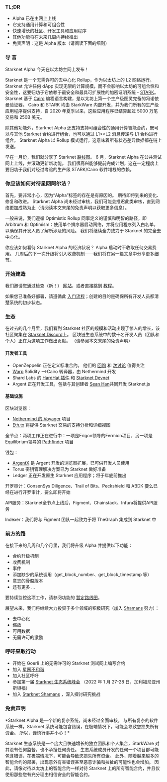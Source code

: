 ### TL;DR

* Alpha 已在主网上上线
* 它支持通用计算和可组合性
* 快速增长的社区、开发工具和应用程序
* 其他功能将在未来几周内持续推出
* 免责声明：这是 Alpha 版本（请阅读下面的细则）

### 导 言

Starknet Alpha 今天在以太坊主网上发布！

Starknet 是一个无需许可的去中心化 Rollup，作为以太坊上的 L2 网络运行。 Starknet 允许任何 dApp 实现无限的计算规模，而不会影响以太坊的可组合性和安全性，这要归功于它依赖于最安全和最具可扩展性的加密证明系统 - [STARK](https://starkware.co/stark/)。 Starknet 基于 [Cairo](https://starkware.co/cairo/) 编程语言构建，是以太坊上第一个生产级图灵完备的冯诺依曼验证器。 Cairo 和 STARK 均由 StarkWare 内部开发，并为我们所有的生产级应用程序提供支持，自 2020 年夏季以来，这些应用程序已结算超过 5000 万笔交易和 250B 美元。

除其他功能外，Starknet Alpha 还支持支持可组合性的通用计算智能合约，既可以与其他 Starknet 合约进行组合，也可以通过 L1<>L2 消息传递与 L1 合约进行组合。 Starknet Alpha 以 Rollup 模式运行，这意味着所有状态差异数据都在链上发送。

早在一月份，我们就分享了 Starknet [路线图](https://medium.com/starkware/on-the-road-to-starknet-a-permissionless-stark-powered-l2-zk-rollup-83be53640880)。 6 月，Starknet Alpha 在公共测试网上上线，并滚动更新新功能。 我们很高兴能够提前完成计划，这在一定程度上要归功于我们对经过考验的生产级 STARK/Cairo 软件堆栈的依赖。

### 你应该如何对待星网阿尔法？

首先，要非常小心，因为“Alpha”标签的存在是有原因的。 期待即将到来的变化、修复和改进。 Starknet Alpha 尚未经过审核，我们可能会推迟此类审核，直到网络更加成熟为止（请阅读本文末尾的免责声明以获取更多信息）。

一般来说，我们遵循 Optimistic Rollup 同事定义的谨慎和明智的路径，即 Arbitrum 和 Optimism：使用单个排序器启动网络，并将应用程序列入白名单，以确保其开发人员了解所涉及的风险。 我们将继续全力致力于 Starknet 的完全去中心化。

你应该如何看待 Starknet Alpha 的经济状况？ Alpha 启动时不收取任何交易费用。 几周后的下一次升级将引入收费机制——我们将在另一篇文章中分享更多细节。

### 开始建造

我们邀请您通过检查（新！） [网站](http://starknet.io/)，或者直接跳到 [教程](https://starknet.io/docs/)。

如果您已准备好部署，请遵循此 [入门流程](https://forms.reform.app/starkware/SN-Alpha-Contract-Deployment/l894lu)；创建的目的是确保所有开发人员都清楚系统的初步状态。

### 生态

在过去的几个月里，我们看到 Starknet 社区的规模和活动出现了惊人的增长，该社区聚集在 [Starknet Discord](https://discord.gg/uJ9HZTUk2Y)上。 区块链生态系统中的数十名开发人员（团队和个人）正在为这项工作做出贡献。 （请参阅本文末尾的免责声明）

#### 开发者工具

* OpenZeppelin 正在定义标准合约。 他们的 [回购](https://github.com/OpenZeppelin/cairo-contracts/tree/main/contracts) 和 [次讨论](https://github.com/OpenZeppelin/cairo-contracts/discussions) 值得关注
* [Warp](https://github.com/NethermindEth/warp) Solidity –>Cairo 转译器，由 Nethermind 开发
* Shard Labs 的 [HardHat 插件](https://github.com/Shard-Labs/starknet-hardhat-plugin) 和 [Starknet Devnet](https://github.com/Shard-Labs/starknet-devnet)
* Argent 正在开发工具，包括与其创建者 [Sean Han](https://twitter.com/seanjameshan)共同开发 Starknet.js

#### 基础设施

区块浏览器：

* [Nethermind 的 Voyager](http://voyager.online/) 项目
* [Eth.tx](https://ethtx.info/) 将提供 Starknet 交易的支持分析和详细视图

全节点：两项工作正在进行中：一项是Erigon领导的Fermion项目，另一项是Equilibrium领导的 [Pathfinder](https://github.com/eqlabs/pathfinder) 项目

钱包：

* [ArgentX](https://github.com/argentlabs/argent-x) 是 Argent 开发的浏览器扩展，已可供开发人员使用
* Torus 密钥管理解决方案已为 Starknet 做好准备
* Ledger 正在开发原生 Starknet 应用程序；将于年底前推出

开罗审计：ConsenSys Diligence、Trail of Bits、Peckshield 和 ABDK 要么已经在进行开罗审计，要么即将开始

API服务：Starknet全节点上线后，Figment、Chainstack、Infura将提供API服务

Indexer：我们将与 Figment 团队一起致力于将 TheGraph 集成到 Starknet 中

### 前方的路

在接下来的几周和几个月里，我们将升级 Alpha 并提供以下功能：

* 合约升级机制
* 收费机制
* 事件
* 添加缺少的系统调用（get_block_number、get_block_timestamp 等）
* 意志的骨骼版本
* 还有更多 …

要持续监控这项工作，请参阅功能的 [暂定路线图](https://www.notion.so/starkware/StarkNet-Alpha-Features-Tentative-Roadmap-f2b8f5f25a2d4d1cb3265fb82a098c51)。

展望未来，我们将继续大力投资于多个领域的积极研究（加入 [Shamans](https://community.starknet.io/) 努力）：

* 去中心化
* 缩放
* 可用数据
* 无需许可的激励

### 呼吁采取行动

* 开始在 Goerli 上的无需许可的 Starknet 测试网上编写合约
* 加入 [星网不和谐](https://discord.gg/uJ9HZTUk2Y)
* 加入社区呼吁
* 参加第一届 [Starknet 生态系统峰会](https://www.eventbrite.com/e/starknet-ecosystem-summit-2022-tickets-206671880157) （2022 年 1 月 27-28 日，加利福尼亚州斯坦福）
* 加入 [Starknet Shamans](https://community.starknet.io/) ，深入探讨研究挑战

### 免责声明

\*Starknet Alpha 是一个新的复杂系统，尚未经过全面审核。 与所有复杂的软件系统一样，Starknet 系统可能包含错误，在极端情况下，可能会导致您损失所有资金。 所以，谨慎行事并小心！\*

Starknet 生态系统是一个庞大且快速增长的独立团队和个人集合，StarkWare 对其没有任何监督，也不承担任何责任。 生态系统成员开发的任何一个项目都可能包含错误，在极端情况下，可能会导致您损失所有资金。 此外，随着越来越多的智能合约的部署，出现意外有害错误甚至恶意诈骗和拉扯的可能性也会增加。 因此，请像对待以太坊上的智能合约一样对待 Starknet 上的所有智能合约，并且仅使用那些您有充分理由相信安全的智能合约。